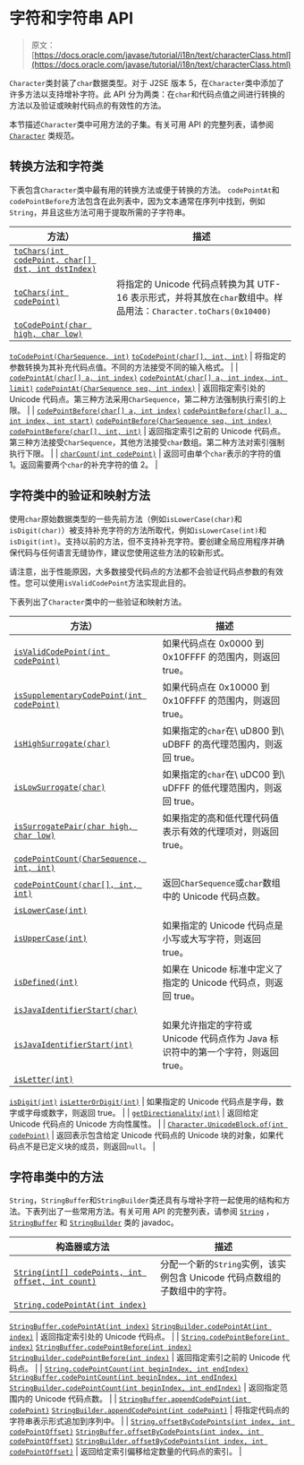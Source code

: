 # 字符和字符串 API

> 原文： [https://docs.oracle.com/javase/tutorial/i18n/text/characterClass.html](https://docs.oracle.com/javase/tutorial/i18n/text/characterClass.html)

`Character`类封装了`char`数据类型。对于 J2SE 版本 5，在`Character`类中添加了许多方法以支持增补字符。此 API 分为两类：在`char`和代码点值之间进行转换的方法以及验证或映射代码点的有效性的方法。

本节描述`Character`类中可用方法的子集。有关可用 API 的完整列表，请参阅 [`Character`](https://docs.oracle.com/javase/8/docs/api/java/lang/Character.html) 类规范。

## 转换方法和字符类

下表包含`Character`类中最有用的转换方法或便于转换的方法。 `codePointAt`和`codePointBefore`方法包含在此列表中，因为文本通常在序列中找到，例如`String`，并且这些方法可用于提取所需的子字符串。

| 方法） | 描述 |
| --- | --- |
| [`toChars(int codePoint, char[] dst, int dstIndex)`](https://docs.oracle.com/javase/8/docs/api/java/lang/Character.html#toChars-int-char:A-int-)
[`toChars(int codePoint)`](https://docs.oracle.com/javase/8/docs/api/java/lang/Character.html#toChars-int-) | 将指定的 Unicode 代码点转换为其 UTF-16 表示形式，并将其放在`char`数组中。样品用法：`Character.toChars(0x10400)` |
| [`toCodePoint(char high, char low)`](https://docs.oracle.com/javase/8/docs/api/java/lang/Character.html#toCodePoint-char-char-)
[`toCodePoint(CharSequence, int)`](https://docs.oracle.com/javase/8/docs/api/java/lang/Character.html#toCodePoint-java.lang.CharSequence-int-)
[`toCodePoint(char[], int, int)`](https://docs.oracle.com/javase/8/docs/api/java/lang/Character.html#toCodePoint-char:A-int-int-) | 将指定的参数转换为其补充代码点值。不同的方法接受不同的输入格式。 |
| [`codePointAt(char[] a, int index)`](https://docs.oracle.com/javase/8/docs/api/java/lang/Character.html#codePointAt-char:A-int-)
[`codePointAt(char[] a, int index, int limit)`](https://docs.oracle.com/javase/8/docs/api/java/lang/Character.html#codePointAt-char:A-int-int-)
[`codePointAt(CharSequence seq, int index)`](https://docs.oracle.com/javase/8/docs/api/java/lang/Character.html#codePointAt-java.lang.CharSequence-int-) | 返回指定索引处的 Unicode 代码点。第三种方法采用`CharSequence`，第二种方法强制执行索引的上限。 |
| [`codePointBefore(char[] a, int index)`](https://docs.oracle.com/javase/8/docs/api/java/lang/Character.html#codePointBefore-char:A-int-)
[`codePointBefore(char[] a, int index, int start)`](https://docs.oracle.com/javase/8/docs/api/java/lang/Character.html#codePointBefore-char:A-int-int-)
[`codePointBefore(CharSequence seq, int index)`](https://docs.oracle.com/javase/8/docs/api/java/lang/Character.html#codePointBefore-java.lang.CharSequence-int-)
[`codePointBefore(char[], int, int)`](https://docs.oracle.com/javase/8/docs/api/java/lang/Character.html#codePointBefore-char:A-int-int-) | 返回指定索引之前的 Unicode 代码点。第三种方法接受`CharSequence`，其他方法接受`char`数组。第二种方法对索引强制执行下限。 |
| [`charCount(int codePoint)`](https://docs.oracle.com/javase/8/docs/api/java/lang/Character.html#charCount-int-) | 返回可由单个`char`表示的字符的值 1。返回需要两个`char`的补充字符的值 2。 |

## 字符类中的验证和映射方法

使用`char`原始数据类型的一些先前方法（例如`isLowerCase(char)`和`isDigit(char)`）被支持补充字符的方法所取代，例如`isLowerCase(int)`和`isDigit(int)`。支持以前的方法，但不支持补充字符。要创建全局应用程序并确保代码与任何语言无缝协作，建议您使用这些方法的较新形式。

请注意，出于性能原因，大多数接受代码点的方法都不会验证代码点参数的有效性。您可以使用`isValidCodePoint`方法实现此目的。

下表列出了`Character`类中的一些验证和映射方法。

| 方法） | 描述 |
| --- | --- |
| [`isValidCodePoint(int codePoint)`](https://docs.oracle.com/javase/8/docs/api/java/lang/Character.html#isValidCodePoint-int-) | 如果代码点在 0x0000 到 0x10FFFF 的范围内，则返回 true。 |
| [`isSupplementaryCodePoint(int codePoint)`](https://docs.oracle.com/javase/8/docs/api/java/lang/Character.html#isSupplementaryCodePoint-int-) | 如果代码点在 0x10000 到 0x10FFFF 的范围内，则返回 true。 |
| [`isHighSurrogate(char)`](https://docs.oracle.com/javase/8/docs/api/java/lang/Character.html#isHighSurrogate-char-) | 如果指定的`char`在\ uD800 到\ uDBFF 的高代理范围内，则返回 true。 |
| [`isLowSurrogate(char)`](https://docs.oracle.com/javase/8/docs/api/java/lang/Character.html#isLowSurrogate-char-) | 如果指定的`char`在\ uDC00 到\ uDFFF 的低代理范围内，则返回 true。 |
| [`isSurrogatePair(char high, char low)`](https://docs.oracle.com/javase/8/docs/api/java/lang/Character.html#isSurrogatePair-char-char-) | 如果指定的高和低代理代码值表示有效的代理项对，则返回 true。 |
| [`codePointCount(CharSequence, int, int)`](https://docs.oracle.com/javase/8/docs/api/java/lang/Character.html#codePointCount-java.lang.CharSequence-int-int-)
[`codePointCount(char[], int, int)`](https://docs.oracle.com/javase/8/docs/api/java/lang/Character.html#codePointCount-char:A-int-int-) | 返回`CharSequence`或`char`数组中的 Unicode 代码点数。 |
| [`isLowerCase(int)`](https://docs.oracle.com/javase/8/docs/api/java/lang/Character.html#isLowerCase-int-)
[`isUpperCase(int)`](https://docs.oracle.com/javase/8/docs/api/java/lang/Character.html#isUpperCase-int-) | 如果指定的 Unicode 代码点是小写或大写字符，则返回 true。 |
| [`isDefined(int)`](https://docs.oracle.com/javase/8/docs/api/java/lang/Character.html#isDefined-int-) | 如果在 Unicode 标准中定义了指定的 Unicode 代码点，则返回 true。 |
| [`isJavaIdentifierStart(char)`](https://docs.oracle.com/javase/8/docs/api/java/lang/Character.html#isJavaIdentifierStart-char-)
[`isJavaIdentifierStart(int)`](https://docs.oracle.com/javase/8/docs/api/java/lang/Character.html#isJavaIdentifierStart-int-) | 如果允许指定的字符或 Unicode 代码点作为 Java 标识符中的第一个字符，则返回 true。 |
| [`isLetter(int)`](https://docs.oracle.com/javase/8/docs/api/java/lang/Character.html#isLetter-int-)
[`isDigit(int)`](https://docs.oracle.com/javase/8/docs/api/java/lang/Character.html#isDigit-int-)
[`isLetterOrDigit(int)`](https://docs.oracle.com/javase/8/docs/api/java/lang/Character.html#isLetterOrDigit-int-) | 如果指定的 Unicode 代码点是字母，数字或字母或数字，则返回 true。 |
| [`getDirectionality(int)`](https://docs.oracle.com/javase/8/docs/api/java/lang/Character.html#getDirectionality-int-) | 返回给定 Unicode 代码点的 Unicode 方向性属性。 |
| [`Character.UnicodeBlock.of(int codePoint)`](https://docs.oracle.com/javase/8/docs/api/java/lang/Character.UnicodeBlock.html#of-int-) | 返回表示包含给定 Unicode 代码点的 Unicode 块的对象，如果代码点不是已定义块的成员，则返回`null`。 |

## 字符串类中的方法

`String`，`StringBuffer`和`StringBuilder`类还具有与增补字符一起使用的结构和方法。下表列出了一些常用方法。有关可用 API 的完整列表，请参阅 [`String`](https://docs.oracle.com/javase/8/docs/api/java/lang/String.html) ， [`StringBuffer`](https://docs.oracle.com/javase/8/docs/api/java/lang/StringBuffer.html) 和 [`StringBuilder`](https://docs.oracle.com/javase/8/docs/api/java/lang/StringBuilder.html) 类的 javadoc。

| 构造器或方法 | 描述 |
| --- | --- |
| [`String(int[] codePoints, int offset, int count)`](https://docs.oracle.com/javase/8/docs/api/java/lang/String.html#String-int:A-int-int-) | 分配一个新的`String`实例，该实例包含 Unicode 代码点数组的子数组中的字符。 |
| [`String.codePointAt(int index)`](https://docs.oracle.com/javase/8/docs/api/java/lang/String.html#codePointAt-int-)
[`StringBuffer.codePointAt(int index)`](https://docs.oracle.com/javase/8/docs/api/java/lang/StringBuffer.html#codePointAt-int-)
[`StringBuilder.codePointAt(int index)`](https://docs.oracle.com/javase/8/docs/api/java/lang/StringBuilder.html#codePointAt-int-) | 返回指定索引处的 Unicode 代码点。 |
| [`String.codePointBefore(int index)`](https://docs.oracle.com/javase/8/docs/api/java/lang/String.html#codePointBefore-int-)
[`StringBuffer.codePointBefore(int index)`](https://docs.oracle.com/javase/8/docs/api/java/lang/StringBuffer.html#codePointBefore-int-)
[`StringBuilder.codePointBefore(int index)`](https://docs.oracle.com/javase/8/docs/api/java/lang/StringBuilder.html#codePointBefore-int-) | 返回指定索引之前的 Unicode 代码点。 |
| [`String.codePointCount(int beginIndex, int endIndex)`](https://docs.oracle.com/javase/8/docs/api/java/lang/String.html#codePointCount-int-int-)
[`StringBuffer.codePointCount(int beginIndex, int endIndex)`](https://docs.oracle.com/javase/8/docs/api/java/lang/StringBuffer.html#codePointCount-int-int-)
[`StringBuilder.codePointCount(int beginIndex, int endIndex)`](https://docs.oracle.com/javase/8/docs/api/java/lang/StringBuilder.html#codePointCount-int-int-) | 返回指定范围内的 Unicode 代码点数。 |
| [`StringBuffer.appendCodePoint(int codePoint)`](https://docs.oracle.com/javase/8/docs/api/java/lang/StringBuffer.html#appendCodePoint-int-)
[`StringBuilder.appendCodePoint(int codePoint)`](https://docs.oracle.com/javase/8/docs/api/java/lang/StringBuilder.html#appendCodePoint-int-) | 将指定代码点的字符串表示形式追加到序列中。 |
| [`String.offsetByCodePoints(int index, int codePointOffset)`](https://docs.oracle.com/javase/8/docs/api/java/lang/String.html#offsetByCodePoints-int-int-)
[`StringBuffer.offsetByCodePoints(int index, int codePointOffset)`](https://docs.oracle.com/javase/8/docs/api/java/lang/StringBuffer.html#offsetByCodePoints-int-int-)
[`StringBuilder.offsetByCodePoints(int index, int codePointOffset)`](https://docs.oracle.com/javase/8/docs/api/java/lang/StringBuilder.html#offsetByCodePoints-int-int-) | 返回给定索引偏移给定数量的代码点的索引。 |
